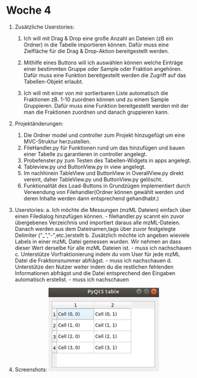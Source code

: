 # Woche 4

1. Zusätzliche Userstories:

   1. Ich will mit Drag & Drop eine große Anzahl an Dateien (zB ein Ordner) in die Tabelle importieren können. Dafür muss eine Zielfläche für die Drag & Drop-Aktion bereitgestellt werden.

   2. Mithilfe eines Buttons will ich auswählen können welche Einträge einer bestimmten Gruppe oder Sample oder Fraktion angehören. Dafür muss eine Funktion bereitgestellt werden die Zugriff auf das Tabellen-Objekt erlaubt.

   3. Ich will mit einer von mir sortierbaren Liste automatisch die Fraktionen zB. 1-10 zuordnen können und zu einem Sample Gruppieren. Dafür muss eine Funktion bereitgestellt werden mit der man die Fraktionen zuordnen und danach gruppieren kann.

2. Projektänderungen:  
   1. Die Ordner model und controller zum Projekt hinzugefügt um eine MVC-Struktur herzustellen.
   2. FileHandler.py für Funktionen rund um das hinzufügen und bauen einer Tabelle zu garantieren in controller angelegt.
   3. Probefenster.py zum Testen des Tabellen-Widgets in apps angelegt.
   4. Tableview.py und ButtonView.py in view angelegt.
   5. Im nachhinein TableView und ButtonView in OverallView.py direkt vereint, daher TableView.py und ButtonView.py gelöscht.
   6. Funktionalität des Load-Buttons in Grundzügen implementiert durch Verwendung von Filehandler(Ordner können gewählt werden und deren Inhalte werden dann entsprechend gehandhabt.)

3. Userstories:
    a.  Ich möchte die Messungen (mzML Dateien) einfach über einen Filedialog hinzufügen können.
        - filehandler.py scannt ein zuvor übergebenes Verzeichnis und importiert daraus alle mzML-Dateien. Danach werden aus dem Dateinamen,tags über   zuvor festgelegte Delimiter ("_","-",etc.)erstellt
    b.  Zusätzlich möchte ich angeben wieviele Labels in einer mzML Datei gemessen wurden. Wir nehmen an dass dieser Wert derselbe für alle mzML Dateien ist.
        - muss ich nachschauen
    c.  Unterstütze Vorfraktionierung indem du vom User für jede mzML Datei die Fraktionsnummer abfrägst.
        - muss ich nachschauen
    d.  Unterstütze den Nutzer weiter indem du die restlichen fehlenden Informationen abfrägst und die Datei entsprechend den Eingaben automatisch erstellst.
        - muss ich nachschauen
4. Screenshots:
    ![alt text](../Screenshots/ExampleTable.png "Tabelle")
